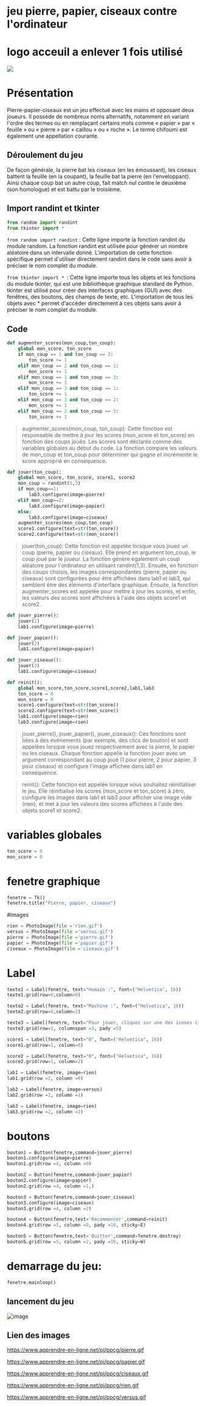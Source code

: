 # jeu pierre, papier, ciseaux contre l'ordinateur

# logo acceuil a enlever 1 fois utilisé


![](https://zupimages.net/up/23/21/4ami.gif)

# Présentation

Pierre-papier-ciseaux est un jeu effectué avec les mains et opposant deux joueurs. Il possède de nombreux noms alternatifs, notamment en variant l'ordre des termes ou en remplaçant certains mots comme « papier » par « feuille » ou « pierre » par « caillou » ou « roche ». Le terme chifoumi est également une appellation courante. 

## Déroulement du jeu

De façon générale, la pierre bat les ciseaux (en les émoussant), les ciseaux battent la feuille (en la coupant), la feuille bat la pierre (en l'enveloppant). Ainsi chaque coup bat un autre coup, fait match nul contre le deuxième (son homologue) et est battu par le troisième.

## Import randint et tkinter 
```python
from random import randint
from tkinter import *
```
`from random import randint` : Cette ligne importe la fonction randint du module random. La fonction randint est utilisée pour générer un nombre aléatoire dans un intervalle donné. L'importation de cette fonction spécifique permet d'utiliser directement randint dans le code sans avoir à préciser le nom complet du module.

`from tkinter import * `: Cette ligne importe tous les objets et les fonctions du module tkinter, qui est une bibliothèque graphique standard de Python. tkinter est utilisé pour créer des interfaces graphiques (GUI) avec des fenêtres, des boutons, des champs de texte, etc. L'importation de tous les objets avec * permet d'accéder directement à ces objets sans avoir à préciser le nom complet du module.
## Code
```python
def augmenter_scores(mon_coup,ton_coup):
    global mon_score, ton_score
    if mon_coup == 1 and ton_coup == 2:
        ton_score += 1
    elif mon_coup == 2 and ton_coup == 1:
        mon_score += 1
    elif mon_coup == 1 and ton_coup == 3:
        mon_score += 1
    elif mon_coup == 3 and ton_coup == 1:
        ton_score += 1
    elif mon_coup == 3 and ton_coup == 2:
        mon_score += 1
    elif mon_coup == 2 and ton_coup == 3:
        ton_score += 1        
```

> augmenter_scores(mon_coup, ton_coup): Cette fonction est responsable de mettre à jour les scores (mon_score et ton_score) en fonction des coups joués. Les scores sont déclarés comme des variables globales au début du code. La fonction compare les valeurs de mon_coup et ton_coup pour déterminer qui gagne et incrémente le score approprié en conséquence.

```python  
def jouer(ton_coup):
    global mon_score, ton_score, score1, score2
    mon_coup = randint(1,3)
    if mon_coup==1:
        lab3.configure(image=pierre)
    elif mon_coup==2:
        lab3.configure(image=papier)
    else:
        lab3.configure(image=ciseaux)
    augmenter_scores(mon_coup,ton_coup)
    score1.configure(text=str(ton_score))
    score2.configure(text=str(mon_score))
```
> jouer(ton_coup): Cette fonction est appelée lorsque vous jouez un coup (pierre, papier ou ciseaux). Elle prend en argument ton_coup, le coup joué par le joueur. La fonction génère également un coup aléatoire pour l'ordinateur en utilisant randint(1,3). Ensuite, en fonction des coups choisis, les images correspondantes (pierre, papier ou ciseaux) sont configurées pour être affichées dans lab1 et lab3, qui semblent être des éléments d'interface graphique. Ensuite, la fonction augmenter_scores est appelée pour mettre à jour les scores, et enfin, les valeurs des scores sont affichées à l'aide des objets score1 et score2.

```python 
def jouer_pierre():
    jouer(1)
    lab1.configure(image=pierre)

def jouer_papier():
    jouer(2)
    lab1.configure(image=papier)

def jouer_ciseaux():
    jouer(3)
    lab1.configure(image=ciseaux)

def reinit():
    global mon_score,ton_score,score1,score2,lab1,lab3
    ton_score = 0
    mon_score = 0
    score1.configure(text=str(ton_score))
    score2.configure(text=str(mon_score))
    lab1.configure(image=rien)
    lab3.configure(image=rien)
```
> jouer_pierre(), jouer_papier(), jouer_ciseaux(): Ces fonctions sont liées à des événements (par exemple, des clics de bouton) et sont appelées lorsque vous jouez respectivement avec la pierre, le papier ou les ciseaux. Chaque fonction appelle la fonction jouer avec un argument correspondant au coup joué (1 pour pierre, 2 pour papier, 3 pour ciseaux) et configure l'image affichée dans lab1 en conséquence.

> reinit(): Cette fonction est appelée lorsque vous souhaitez réinitialiser le jeu. Elle réinitialise les scores (mon_score et ton_score) à zéro, configure les images dans lab1 et lab3 pour afficher une image vide (rien), et met à jour les valeurs des scores affichées à l'aide des objets score1 et score2.

# variables globales
```python
ton_score = 0
mon_score = 0
```

# fenetre graphique
```python
fenetre = Tk()
fenetre.title("Pierre, papier, ciseaux")
```
#images
```python
rien = PhotoImage(file ='rien.gif')
versus = PhotoImage(file ='versus.gif')
pierre = PhotoImage(file ='pierre.gif')
papier = PhotoImage(file ='papier.gif')
ciseaux = PhotoImage(file ='ciseaux.gif')
```
# Label
```python
texte1 = Label(fenetre, text="Humain :", font=("Helvetica", 16))
texte1.grid(row=0,column=0)

texte2 = Label(fenetre, text="Machine :", font=("Helvetica", 16))
texte2.grid(row=0,column=2)

texte3 = Label(fenetre, text="Pour jouer, cliquez sur une des icones ci-dessous.")
texte3.grid(row=3, columnspan =3, pady =5)

score1 = Label(fenetre, text="0", font=("Helvetica", 16))
score1.grid(row=1, column=0)    

score2 = Label(fenetre, text="0", font=("Helvetica", 16))        
score2.grid(row=1, column=2)      

lab1 = Label(fenetre, image=rien)
lab1.grid(row =2, column =0)

lab2 = Label(fenetre, image=versus)
lab2.grid(row =2, column =1)

lab3 = Label(fenetre, image=rien)
lab3.grid(row =2, column =2)
```

# boutons
```python
bouton1 = Button(fenetre,command=jouer_pierre)
bouton1.configure(image=pierre)
bouton1.grid(row =4, column =0)

bouton2 = Button(fenetre,command=jouer_papier)
bouton2.configure(image=papier)
bouton2.grid(row =4, column =1,)

bouton3 = Button(fenetre,command=jouer_ciseaux)
bouton3.configure(image=ciseaux)
bouton3.grid(row =4, column =2)

bouton4 = Button(fenetre,text='Recommencer',command=reinit)
bouton4.grid(row =5, column =0, pady =10, sticky=E)

bouton5 = Button(fenetre,text='Quitter',command=fenetre.destroy)
bouton5.grid(row =5, column =2, pady =10, sticky=W)
```
# demarrage du jeu:
```python
fenetre.mainloop()               
```
## lancement du jeu 

![image](https://zupimages.net/up/23/21/sdx4.png)
 
## Lien des images 

https://www.apprendre-en-ligne.net/pj/ppcg/pierre.gif

https://www.apprendre-en-ligne.net/pj/ppcg/papier.gif

https://www.apprendre-en-ligne.net/pj/ppcg/ciseaux.gif

https://www.apprendre-en-ligne.net/pj/ppcg/rien.gif

https://www.apprendre-en-ligne.net/pj/ppcg/versus.gif
